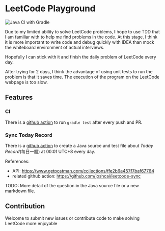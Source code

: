 # LeetCode Playground

![Java CI with Gradle](https://github.com/spencercjh/leetcode-playground/workflows/Java%20CI%20with%20Gradle/badge.svg)

Due to my limited ability to solve LeetCode problems, I hope to use TDD that I am familiar with to help me find problems
in the code. At this stage, I think it is more important to write code and debug quickly with IDEA than mock the
whiteboard environment of actual interviews.

Hopefully I can stick with it and finish the daily problem of LeetCode every day.

After trying for 2 days, I think the advantage of using unit tests to run the problem is that it saves time. The
execution of the program on the LeetCode webpage is too slow.

## Features

### CI

There is a [github action](.github/workflows/gradle.yml) to run `gradle test` after every push and PR.

### Sync Today Record

There is a [github action](.github/workflows/sync-leetcode-today-record.yml) to create a Java source and test file
about _Today Record_(每日一题) at 00:01 UTC+8 every day.

References:

- API: https://www.getpostman.com/collections/ffe2b6a457f7baf67764
- related github action: https://github.com/joshcai/leetcode-sync

TODO: More detail of the question in the Java source file or a new markdown file.

## Contribution

Welcome to submit new issues or contribute code to make solving LeetCode more enjoyable
